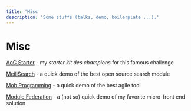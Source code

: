 ```yaml
---
title: 'Misc'
description: 'Some stuffs (talks, demo, boilerplate ...).'
---
```


# Misc

[AoC Starter](https://github.com/vvnsrzn/aoc-ts) - my *starter kit des champions* for this famous challenge

[MeiliSearch](https://github.com/vvnsrzn/meili101) - a quick demo of the best open source search module

[Mob Programming](https://github.com/vvnsrzn/mob101) - a quick demo of the best agile tool

[Module Federation](https://github.com/vvnsrzn/mfmf) - a (not so) quick demo of my favorite micro-front end solution